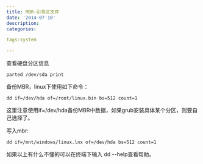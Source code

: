 ```yaml
---
title: MBR-引导区文件
date: '2014-07-10'
description:
categories:

tags:system

---
```


查看硬盘分区信息

	parted /dev/sda print

备份MBR，linux下使用如下命令：

	dd if=/dev/hda of=/root/linux.bin bs=512 count=1

这里注意使用if=/dev/hda备份MBR中数据，如果grub安装具体某个分区，则要自己选择了。

写入mbr:

	dd if=/mnt/windows/linux.lnx of=/dev/hda bs=512 count=1

如果以上有什么不懂的可以在终端下输入 dd --help查看帮助。
